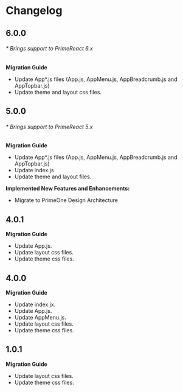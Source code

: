 # Changelog

## 6.0.0
###### * Brings support to PrimeReact 6.x

**Migration Guide**
- Update App*.js files (App.js, AppMenu.js, AppBreadcrumb.js and AppTopbar.js)
- Update theme and layout css files.

## 5.0.0
###### * Brings support to PrimeReact 5.x

**Migration Guide**

- Update App*.js files (App.js, AppMenu.js, AppBreadcrumb.js and AppTopbar.js)
- Update index.js
- Update theme and layout files.

**Implemented New Features and Enhancements:**

- Migrate to PrimeOne Design Architecture

## 4.0.1

**Migration Guide**

- Update App.js.
- Update layout css files.
- Update theme css files.

## 4.0.0

**Migration Guide**

- Update index.jx.
- Update App.js.
- Update AppMenu.js.
- Update layout css files.
- Update theme css files.

## 1.0.1

**Migration Guide**

- Update layout css files.
- Update theme css files.
